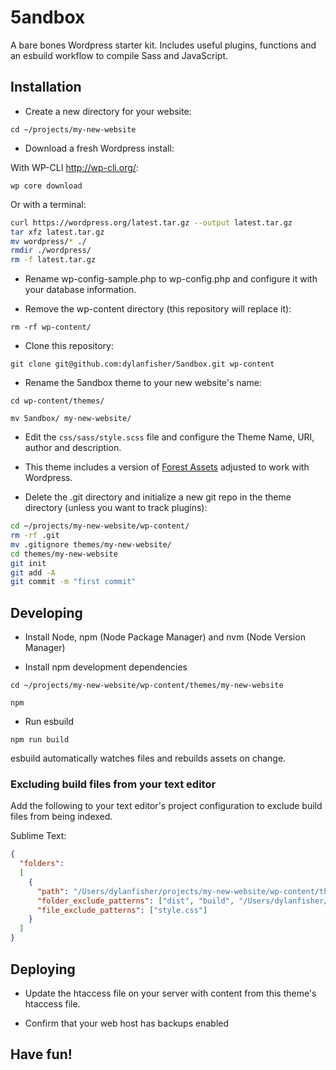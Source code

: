 # 5andbox

A bare bones Wordpress starter kit. Includes useful plugins, functions and an esbuild workflow to compile Sass and JavaScript.

## Installation

- Create a new directory for your website:

`cd ~/projects/my-new-website`

- Download a fresh Wordpress install:

With WP-CLI http://wp-cli.org/:

`wp core download`

Or with a terminal:

```bash
curl https://wordpress.org/latest.tar.gz --output latest.tar.gz
tar xfz latest.tar.gz
mv wordpress/* ./
rmdir ./wordpress/
rm -f latest.tar.gz
```

- Rename wp-config-sample.php to wp-config.php and configure it with your database information.

- Remove the wp-content directory (this repository will replace it):

`rm -rf wp-content/`

- Clone this repository:

`git clone git@github.com:dylanfisher/5andbox.git wp-content`

- Rename the 5andbox theme to your new website's name:

`cd wp-content/themes/`

`mv 5andbox/ my-new-website/`

- Edit the `css/sass/style.scss` file and configure the Theme Name, URI, author and description.

- This theme includes a version of [Forest Assets](https://github.com/dylanfisher/forest-assets) adjusted to work with Wordpress.

- Delete the .git directory and initialize a new git repo in the theme directory (unless you want to track plugins):

```bash
cd ~/projects/my-new-website/wp-content/
rm -rf .git
mv .gitignore themes/my-new-website/
cd themes/my-new-website
git init
git add -A
git commit -m "first commit"
```

## Developing

- Install Node, npm (Node Package Manager) and nvm (Node Version Manager)

- Install npm development dependencies

`cd ~/projects/my-new-website/wp-content/themes/my-new-website`

`npm`

- Run esbuild

`npm run build`

esbuild automatically watches files and rebuilds assets on change.

### Excluding build files from your text editor

Add the following to your text editor's project configuration to exclude build files from being indexed.

Sublime Text:

```json
{
  "folders":
  [
    {
      "path": "/Users/dylanfisher/projects/my-new-website/wp-content/themes/my-new-website",
      "folder_exclude_patterns": ["dist", "build", "/Users/dylanfisher/projects/my-new-website/wp-content/themes/my-new-website/vendor"],
      "file_exclude_patterns": ["style.css"]
    }
  ]
}
```

## Deploying

- Update the htaccess file on your server with content from this theme's htaccess file.

- Confirm that your web host has backups enabled

## Have fun!
